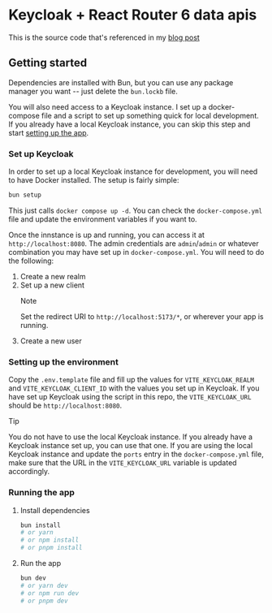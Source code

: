 # Keycloak + React Router 6 data apis

This is the source code that's referenced in my [blog post](https://andresrodriguez.dev/posts/keycloak-react-router-6)

## Getting started

Dependencies are installed with Bun, but you can use any package manager you want -- just delete the `bun.lockb` file.

You will also need access to a Keycloak instance. I set up a docker-compose file and a script to set up something quick for local development. If you already have a local Keycloak instance, you can skip this step and start [setting up the app](#setting-up-the-environment).

### Set up Keycloak

In order to set up a local Keycloak instance for development, you will need to have Docker installed. The setup is fairly simple:

```bash
bun setup
```

This just calls `docker compose up -d`. You can check the `docker-compose.yml` file and update the environment variables if you want to.

Once the innstance is up and running, you can access it at `http://localhost:8080`. The admin credentials are `admin`/`admin` or whatever combination you may have set up in `docker-compose.yml`. You will need to do the following:

1. Create a new realm
2. Set up a new client
   > [!NOTE]
   > Set the redirect URI to `http://localhost:5173/*`, or wherever your app is running.
3. Create a new user

### Setting up the environment

Copy the `.env.template` file and fill up the values for `VITE_KEYCLOAK_REALM` and `VITE_KEYCLOAK_CLIENT_ID` with the values you set up in Keycloak. If you have set up Keycloak using the script in this repo, the `VITE_KEYCLOAK_URL` should be `http://localhost:8080`.

> [!TIP]
> You do not have to use the local Keycloak instance. If you already have a Keycloak instance set up, you can use that one. If you are using the local Keycloak instance and update the `ports` entry in the `docker-compose.yml` file, make sure that the URL in the `VITE_KEYCLOAK_URL` variable is updated accordingly.

### Running the app

1. Install dependencies
   ```bash
   bun install
   # or yarn
   # or npm install
   # or pnpm install
   ```
2. Run the app
   ```bash
   bun dev
   # or yarn dev
   # or npm run dev
   # or pnpm dev
   ```
